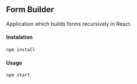 ## Form Builder

Application which builds forms recursively in React.

#### Instalation

```
npm install
```

#### Usage 

```
npm start
```
